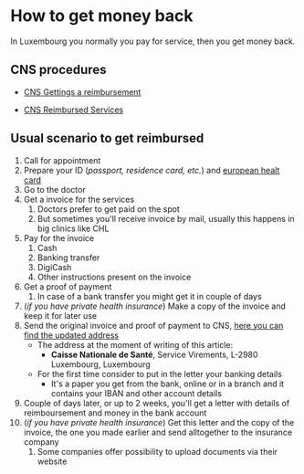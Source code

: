 # How to get money back

In Luxembourg you normally you pay for service, then you get money back.

## CNS procedures

* [CNS Gettings a reimbursement](https://cns.public.lu/en/assure/vie-privee/depenses-sante.html)

* [CNS Reimbursed Services](https://cns.public.lu/en/assure/vie-privee/sante-prevention.html)

## Usual scenario to get reimbursed

1. Call for appointment
1. Prepare your ID (_passport, residence card, etc._) and [european healt card](http://ec.europa.eu/social/main.jsp?catId=559)
1. Go to the doctor
1. Get a invoice for the services
   1. Doctors prefer to get paid on the spot
   1. But sometimes you'll receive invoice by mail, usually this happens in big clinics like CHL
1. Pay for the invoice
   1. Cash
   1. Banking transfer
   1. DigiCash
   1. Other instructions present on the invoice
1. Get a proof of payment
   1. In case of a bank transfer you might get it in couple of days
1. (_if you have private health insurance_) Make a copy of the invoice and keep it for later use
1. Send the original invoice and proof of payment to CNS, [here you can find the updated address](https://cns.public.lu/en/assure/vie-privee/depenses-sante/avance-frais/en-pratique.html)
   * The address at the moment of writing of this article: 
       - **Caisse Nationale de Santé**, Service Virements, L-2980 Luxembourg, Luxembourg
   * For the first time consider to put in the letter your banking details
       - It's a paper you get from the bank, online or in a branch and it contains your IBAN and other account details
1. Couple of days later, or up to 2 weeks, you'll get a letter with details of reimboursement and money in the bank account
1. (_if you have private health insurance_) Get this letter and the copy of the invoice, the one you made earlier and send alltogether to the insurance company
    1. Some companies offer possibility to upload documents via their website
